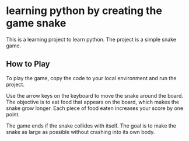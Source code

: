 ﻿# learning python by creating the game snake
This is a learning project to learn python. 
The project is a simple snake game. 


## How to Play

To play the game, copy the code to your local environment and run the project.

Use the arrow keys on the keyboard to move the snake around the board. The objective is to eat food that appears on the board, which makes the snake grow longer. Each piece of food eaten increases your score by one point.

The game ends if the snake collides with itself. The goal is to make the snake as large as possible without crashing into its own body.
